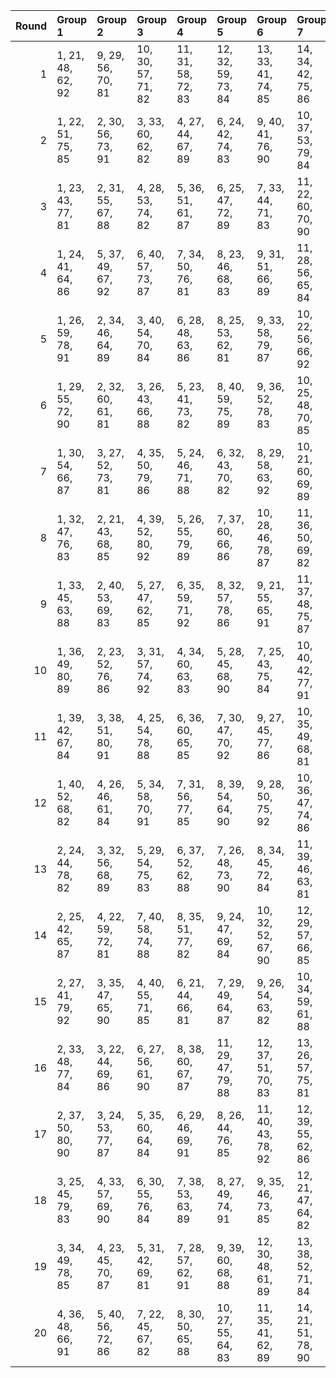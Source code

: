 |   Round | Group 1           | Group 2           | Group 3            | Group 4            | Group 5            | Group 6            | Group 7            | Group 8            | Group 9            | Group 10           | Group 11           | Group 12           | Group 13      | Group 14      | Group 15      | Group 16       | Group 17       | Group 18       | Group 19       | Group 20       |
|--------:|:------------------|:------------------|:-------------------|:-------------------|:-------------------|:-------------------|:-------------------|:-------------------|:-------------------|:-------------------|:-------------------|:-------------------|:--------------|:--------------|:--------------|:---------------|:---------------|:---------------|:---------------|:---------------|
|       1 | 1, 21, 48, 62, 92 | 9, 29, 56, 70, 81 | 10, 30, 57, 71, 82 | 11, 31, 58, 72, 83 | 12, 32, 59, 73, 84 | 13, 33, 41, 74, 85 | 14, 34, 42, 75, 86 | 15, 35, 43, 76, 87 | 16, 36, 44, 77, 88 | 17, 37, 45, 78, 89 | 18, 38, 46, 79, 90 | 19, 39, 47, 61, 91 | 2, 22, 49, 63 | 3, 23, 50, 64 | 4, 24, 51, 65 | 5, 25, 52, 66  | 6, 26, 53, 67  | 7, 27, 54, 68  | 8, 28, 55, 69  | 20, 40, 60, 80 |
|       2 | 1, 22, 51, 75, 85 | 2, 30, 56, 73, 91 | 3, 33, 60, 62, 82  | 4, 27, 44, 67, 89  | 6, 24, 42, 74, 83  | 9, 40, 41, 76, 90  | 10, 37, 53, 79, 84 | 11, 26, 49, 71, 86 | 12, 34, 54, 69, 92 | 14, 31, 59, 68, 87 | 17, 36, 58, 64, 81 | 19, 35, 48, 80, 88 | 5, 38, 57, 77 | 7, 32, 46, 65 | 8, 21, 52, 70 | 13, 23, 47, 78 | 15, 39, 45, 66 | 16, 28, 43, 72 | 18, 25, 55, 63 | 20, 29, 50, 61 |
|       3 | 1, 23, 43, 77, 81 | 2, 31, 55, 67, 88 | 4, 28, 53, 74, 82  | 5, 36, 51, 61, 87  | 6, 25, 47, 72, 89  | 7, 33, 44, 71, 83  | 11, 22, 60, 70, 90 | 14, 32, 50, 63, 91 | 15, 21, 54, 73, 86 | 16, 29, 41, 78, 84 | 18, 26, 42, 68, 92 | 20, 37, 58, 69, 85 | 3, 39, 48, 76 | 8, 24, 56, 80 | 9, 30, 59, 64 | 10, 38, 45, 62 | 12, 35, 52, 75 | 13, 27, 46, 66 | 17, 40, 49, 65 | 19, 34, 57, 79 |
|       4 | 1, 24, 41, 64, 86 | 5, 37, 49, 67, 92 | 6, 40, 57, 73, 87  | 7, 34, 50, 76, 81  | 8, 23, 46, 68, 83  | 9, 31, 51, 66, 89  | 11, 28, 56, 65, 84 | 12, 36, 42, 63, 90 | 15, 22, 52, 79, 91 | 16, 32, 45, 80, 85 | 17, 38, 48, 72, 82 | 18, 27, 53, 70, 88 | 2, 35, 54, 74 | 3, 21, 58, 71 | 4, 29, 43, 62 | 10, 39, 44, 75 | 13, 25, 59, 69 | 14, 33, 55, 61 | 19, 30, 60, 78 | 20, 26, 47, 77 |
|       5 | 1, 26, 59, 78, 91 | 2, 34, 46, 64, 89 | 3, 40, 54, 70, 84  | 6, 28, 48, 63, 86  | 8, 25, 53, 62, 81  | 9, 33, 58, 79, 87  | 10, 22, 56, 66, 92 | 12, 38, 49, 76, 88 | 13, 29, 42, 80, 82 | 15, 24, 50, 67, 85 | 17, 21, 57, 61, 83 | 20, 23, 44, 74, 90 | 4, 31, 47, 73 | 5, 39, 43, 65 | 7, 36, 41, 72 | 11, 30, 52, 77 | 14, 35, 45, 69 | 16, 27, 60, 75 | 18, 32, 51, 71 | 19, 37, 55, 68 |
|       6 | 1, 29, 55, 72, 90 | 2, 32, 60, 61, 81 | 3, 26, 43, 66, 88  | 5, 23, 41, 73, 82  | 8, 40, 59, 75, 89  | 9, 36, 52, 78, 83  | 10, 25, 48, 70, 85 | 11, 33, 53, 68, 91 | 13, 30, 58, 67, 86 | 14, 38, 44, 65, 92 | 18, 34, 47, 80, 87 | 19, 21, 50, 74, 84 | 4, 37, 56, 76 | 6, 31, 45, 64 | 7, 39, 51, 69 | 12, 22, 46, 77 | 15, 27, 42, 71 | 16, 35, 57, 63 | 17, 24, 54, 62 | 20, 28, 49, 79 |
|       7 | 1, 30, 54, 66, 87 | 3, 27, 52, 73, 81 | 4, 35, 50, 79, 86  | 5, 24, 46, 71, 88  | 6, 32, 43, 70, 82  | 8, 29, 58, 63, 92  | 10, 21, 60, 69, 89 | 13, 31, 49, 62, 90 | 14, 39, 53, 72, 85 | 15, 28, 59, 77, 83 | 17, 25, 41, 67, 91 | 20, 36, 57, 68, 84 | 2, 38, 47, 75 | 7, 23, 55, 80 | 9, 37, 44, 61 | 11, 34, 51, 74 | 12, 26, 45, 65 | 16, 40, 48, 64 | 18, 33, 56, 78 | 19, 22, 42, 76 |
|       8 | 1, 32, 47, 76, 83 | 2, 21, 43, 68, 85 | 4, 39, 52, 80, 92  | 5, 26, 55, 79, 89  | 7, 37, 60, 66, 86  | 10, 28, 46, 78, 87 | 11, 36, 50, 69, 82 | 14, 22, 57, 64, 88 | 15, 30, 53, 75, 90 | 17, 27, 51, 63, 84 | 18, 35, 44, 72, 91 | 20, 33, 54, 65, 81 | 3, 29, 59, 67 | 6, 34, 41, 77 | 8, 31, 48, 71 | 9, 23, 42, 62  | 12, 25, 56, 74 | 13, 40, 45, 61 | 16, 38, 58, 73 | 19, 24, 49, 70 |
|       9 | 1, 33, 45, 63, 88 | 2, 40, 53, 69, 83 | 5, 27, 47, 62, 85  | 6, 35, 59, 71, 92  | 8, 32, 57, 78, 86  | 9, 21, 55, 65, 91  | 11, 37, 48, 75, 87 | 12, 28, 41, 80, 81 | 14, 23, 49, 66, 84 | 16, 39, 56, 79, 82 | 19, 25, 58, 77, 90 | 20, 22, 43, 73, 89 | 3, 30, 46, 72 | 4, 38, 42, 64 | 7, 24, 52, 61 | 10, 29, 51, 76 | 13, 34, 44, 68 | 15, 26, 60, 74 | 17, 31, 50, 70 | 18, 36, 54, 67 |
|      10 | 1, 36, 49, 80, 89 | 2, 23, 52, 76, 86 | 3, 31, 57, 74, 92  | 4, 34, 60, 63, 83  | 5, 28, 45, 68, 90  | 7, 25, 43, 75, 84  | 10, 40, 42, 77, 91 | 11, 38, 54, 61, 85 | 12, 27, 50, 72, 87 | 14, 24, 48, 79, 81 | 15, 32, 41, 69, 88 | 18, 37, 59, 65, 82 | 6, 39, 58, 78 | 8, 33, 47, 66 | 9, 22, 53, 71 | 13, 35, 55, 70 | 16, 21, 46, 67 | 17, 29, 44, 73 | 19, 26, 56, 64 | 20, 30, 51, 62 |
|      11 | 1, 39, 42, 67, 84 | 3, 38, 51, 80, 91 | 4, 25, 54, 78, 88  | 6, 36, 60, 65, 85  | 7, 30, 47, 70, 92  | 9, 27, 45, 77, 86  | 10, 35, 49, 68, 81 | 13, 21, 56, 63, 87 | 14, 29, 52, 74, 89 | 16, 26, 50, 62, 83 | 17, 34, 43, 71, 90 | 19, 31, 46, 75, 82 | 2, 28, 58, 66 | 5, 33, 59, 76 | 8, 22, 41, 61 | 11, 24, 55, 73 | 12, 40, 44, 79 | 15, 37, 57, 72 | 18, 23, 48, 69 | 20, 32, 53, 64 |
|      12 | 1, 40, 52, 68, 82 | 4, 26, 46, 61, 84 | 5, 34, 58, 70, 91  | 7, 31, 56, 77, 85  | 8, 39, 54, 64, 90  | 9, 28, 50, 75, 92  | 10, 36, 47, 74, 86 | 13, 22, 48, 65, 83 | 15, 38, 55, 78, 81 | 18, 24, 57, 76, 89 | 19, 32, 44, 62, 87 | 20, 21, 42, 72, 88 | 2, 29, 45, 71 | 3, 37, 41, 63 | 6, 23, 51, 79 | 11, 27, 59, 80 | 12, 33, 43, 67 | 14, 25, 60, 73 | 16, 30, 49, 69 | 17, 35, 53, 66 |
|      13 | 2, 24, 44, 78, 82 | 3, 32, 56, 68, 89 | 5, 29, 54, 75, 83  | 6, 37, 52, 62, 88  | 7, 26, 48, 73, 90  | 8, 34, 45, 72, 84  | 11, 39, 46, 63, 81 | 12, 23, 60, 71, 91 | 15, 33, 51, 64, 92 | 16, 22, 55, 74, 87 | 17, 30, 42, 79, 85 | 20, 38, 59, 70, 86 | 1, 35, 58, 61 | 4, 21, 49, 77 | 9, 25, 57, 80 | 10, 31, 41, 65 | 13, 36, 53, 76 | 14, 28, 47, 67 | 18, 40, 50, 66 | 19, 27, 43, 69 |
|      14 | 2, 25, 42, 65, 87 | 4, 22, 59, 72, 81 | 7, 40, 58, 74, 88  | 8, 35, 51, 77, 82  | 9, 24, 47, 69, 84  | 10, 32, 52, 67, 90 | 12, 29, 57, 66, 85 | 13, 37, 43, 64, 91 | 16, 23, 53, 61, 92 | 17, 33, 46, 80, 86 | 18, 39, 49, 73, 83 | 19, 28, 54, 71, 89 | 1, 31, 60, 79 | 3, 36, 55, 75 | 5, 30, 44, 63 | 6, 38, 50, 68  | 11, 21, 45, 76 | 14, 26, 41, 70 | 15, 34, 56, 62 | 20, 27, 48, 78 |
|      15 | 2, 27, 41, 79, 92 | 3, 35, 47, 65, 90 | 4, 40, 55, 71, 85  | 6, 21, 44, 66, 81  | 7, 29, 49, 64, 87  | 9, 26, 54, 63, 82  | 10, 34, 59, 61, 88 | 13, 39, 50, 77, 89 | 14, 30, 43, 80, 83 | 16, 25, 51, 68, 86 | 18, 22, 58, 62, 84 | 20, 24, 45, 75, 91 | 1, 38, 56, 69 | 5, 32, 48, 74 | 8, 37, 42, 73 | 11, 23, 57, 67 | 12, 31, 53, 78 | 15, 36, 46, 70 | 17, 28, 60, 76 | 19, 33, 52, 72 |
|      16 | 2, 33, 48, 77, 84 | 3, 22, 44, 69, 86 | 6, 27, 56, 61, 90  | 8, 38, 60, 67, 87  | 11, 29, 47, 79, 88 | 12, 37, 51, 70, 83 | 13, 26, 57, 75, 81 | 15, 23, 58, 65, 89 | 16, 31, 54, 76, 91 | 18, 28, 52, 64, 85 | 19, 36, 45, 73, 92 | 20, 34, 55, 66, 82 | 1, 25, 50, 71 | 4, 30, 41, 68 | 5, 21, 53, 80 | 7, 35, 42, 78  | 9, 32, 49, 72  | 10, 24, 43, 63 | 14, 40, 46, 62 | 17, 39, 59, 74 |
|      17 | 2, 37, 50, 80, 90 | 3, 24, 53, 77, 87 | 5, 35, 60, 64, 84  | 6, 29, 46, 69, 91  | 8, 26, 44, 76, 85  | 11, 40, 43, 78, 92 | 12, 39, 55, 62, 86 | 13, 28, 51, 73, 88 | 15, 25, 49, 61, 82 | 16, 33, 42, 70, 89 | 18, 30, 45, 74, 81 | 19, 38, 41, 66, 83 | 1, 27, 57, 65 | 4, 32, 58, 75 | 7, 21, 59, 79 | 9, 34, 48, 67  | 10, 23, 54, 72 | 14, 36, 56, 71 | 17, 22, 47, 68 | 20, 31, 52, 63 |
|      18 | 3, 25, 45, 79, 83 | 4, 33, 57, 69, 90 | 6, 30, 55, 76, 84  | 7, 38, 53, 63, 89  | 8, 27, 49, 74, 91  | 9, 35, 46, 73, 85  | 12, 21, 47, 64, 82 | 13, 24, 60, 72, 92 | 17, 23, 56, 75, 88 | 18, 31, 43, 61, 86 | 19, 40, 51, 67, 81 | 20, 39, 41, 71, 87 | 1, 28, 44, 70 | 2, 36, 59, 62 | 5, 22, 50, 78 | 10, 26, 58, 80 | 11, 32, 42, 66 | 14, 37, 54, 77 | 15, 29, 48, 68 | 16, 34, 52, 65 |
|      19 | 3, 34, 49, 78, 85 | 4, 23, 45, 70, 87 | 5, 31, 42, 69, 81  | 7, 28, 57, 62, 91  | 9, 39, 60, 68, 88  | 12, 30, 48, 61, 89 | 13, 38, 52, 71, 84 | 14, 27, 58, 76, 82 | 16, 24, 59, 66, 90 | 17, 32, 55, 77, 92 | 19, 29, 53, 65, 86 | 20, 35, 56, 67, 83 | 1, 37, 46, 74 | 2, 26, 51, 72 | 6, 22, 54, 80 | 8, 36, 43, 79  | 10, 33, 50, 73 | 11, 25, 44, 64 | 15, 40, 47, 63 | 18, 21, 41, 75 |
|      20 | 4, 36, 48, 66, 91 | 5, 40, 56, 72, 86 | 7, 22, 45, 67, 82  | 8, 30, 50, 65, 88  | 10, 27, 55, 64, 83 | 11, 35, 41, 62, 89 | 14, 21, 51, 78, 90 | 15, 31, 44, 80, 84 | 16, 37, 47, 71, 81 | 17, 26, 52, 69, 87 | 19, 23, 59, 63, 85 | 20, 25, 46, 76, 92 | 1, 34, 53, 73 | 2, 39, 57, 70 | 3, 28, 42, 61 | 6, 33, 49, 75  | 9, 38, 43, 74  | 12, 24, 58, 68 | 13, 32, 54, 79 | 18, 29, 60, 77 |